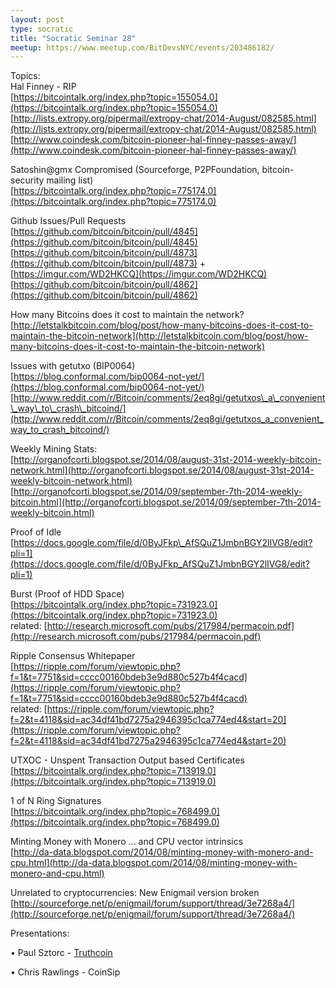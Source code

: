 ```yaml
---
layout: post
type: socratic
title: "Socratic Seminar 28"
meetup: https://www.meetup.com/BitDevsNYC/events/203486182/
---
```


Topics:  
Hal Finney - RIP  
[](https://bitcointalk.org/index.php?topic=155054.0)[https://bitcointalk.org/index.php?topic=155054.0](https://bitcointalk.org/index.php?topic=155054.0)  
[](http://lists.extropy.org/pipermail/extropy-chat/2014-August/082585.html)[http://lists.extropy.org/pipermail/extropy-chat/2014-August/082585.html](http://lists.extropy.org/pipermail/extropy-chat/2014-August/082585.html)  
[](http://www.coindesk.com/bitcoin-pioneer-hal-finney-passes-away/)[http://www.coindesk.com/bitcoin-pioneer-hal-finney-passes-away/](http://www.coindesk.com/bitcoin-pioneer-hal-finney-passes-away/)

Satoshin@gmx Compromised (Sourceforge, P2PFoundation, bitcoin-security mailing list)  
[](https://bitcointalk.org/index.php?topic=775174.0)[https://bitcointalk.org/index.php?topic=775174.0](https://bitcointalk.org/index.php?topic=775174.0)

Github Issues/Pull Requests  
[](https://github.com/bitcoin/bitcoin/pull/4845)[https://github.com/bitcoin/bitcoin/pull/4845](https://github.com/bitcoin/bitcoin/pull/4845)  
[](https://github.com/bitcoin/bitcoin/pull/4873)[https://github.com/bitcoin/bitcoin/pull/4873](https://github.com/bitcoin/bitcoin/pull/4873) + [](https://imgur.com/WD2HKCQ)[https://imgur.com/WD2HKCQ](https://imgur.com/WD2HKCQ)  
[](https://github.com/bitcoin/bitcoin/pull/4862)[https://github.com/bitcoin/bitcoin/pull/4862](https://github.com/bitcoin/bitcoin/pull/4862)

How many Bitcoins does it cost to maintain the network?  
[](http://letstalkbitcoin.com/blog/post/how-many-bitcoins-does-it-cost-to-maintain-the-bitcoin-network)[http://letstalkbitcoin.com/blog/post/how-many-bitcoins-does-it-cost-to-maintain-the-bitcoin-network](http://letstalkbitcoin.com/blog/post/how-many-bitcoins-does-it-cost-to-maintain-the-bitcoin-network)

Issues with getutxo (BIP0064)  
[](https://blog.conformal.com/bip0064-not-yet/)[https://blog.conformal.com/bip0064-not-yet/](https://blog.conformal.com/bip0064-not-yet/)  
[](http://www.reddit.com/r/Bitcoin/comments/2eq8gi/getutxos_a_convenient_way_to_crash_bitcoind/)[http://www.reddit.com/r/Bitcoin/comments/2eq8gi/getutxos\_a\_convenient\_way\_to\_crash\_bitcoind/](http://www.reddit.com/r/Bitcoin/comments/2eq8gi/getutxos_a_convenient_way_to_crash_bitcoind/)

Weekly Mining Stats:  
[](http://organofcorti.blogspot.se/2014/08/august-31st-2014-weekly-bitcoin-network.html)[http://organofcorti.blogspot.se/2014/08/august-31st-2014-weekly-bitcoin-network.html](http://organofcorti.blogspot.se/2014/08/august-31st-2014-weekly-bitcoin-network.html)  
[](http://organofcorti.blogspot.se/2014/09/september-7th-2014-weekly-bitcoin.html)[http://organofcorti.blogspot.se/2014/09/september-7th-2014-weekly-bitcoin.html](http://organofcorti.blogspot.se/2014/09/september-7th-2014-weekly-bitcoin.html)

Proof of Idle  
[](https://docs.google.com/file/d/0ByJFkp_AfSQuZ1JmbnBGY2lIVG8/edit?pli=1)[https://docs.google.com/file/d/0ByJFkp\_AfSQuZ1JmbnBGY2lIVG8/edit?pli=1](https://docs.google.com/file/d/0ByJFkp_AfSQuZ1JmbnBGY2lIVG8/edit?pli=1)

Burst (Proof of HDD Space)  
[](https://bitcointalk.org/index.php?topic=731923.0)[https://bitcointalk.org/index.php?topic=731923.0](https://bitcointalk.org/index.php?topic=731923.0)  
related: [](http://research.microsoft.com/pubs/217984/permacoin.pdf)[http://research.microsoft.com/pubs/217984/permacoin.pdf](http://research.microsoft.com/pubs/217984/permacoin.pdf)

Ripple Consensus Whitepaper  
[](https://ripple.com/forum/viewtopic.php?f=1&t=7751&sid=cccc00160bdeb3e9d880c527b4f4cacd)[https://ripple.com/forum/viewtopic.php?f=1&t=7751&sid=cccc00160bdeb3e9d880c527b4f4cacd](https://ripple.com/forum/viewtopic.php?f=1&t=7751&sid=cccc00160bdeb3e9d880c527b4f4cacd)  
related: [](https://ripple.com/forum/viewtopic.php?f=2&t=4118&sid=ac34df41bd7275a2946395c1ca774ed4&start=20)[https://ripple.com/forum/viewtopic.php?f=2&t=4118&sid=ac34df41bd7275a2946395c1ca774ed4&start=20](https://ripple.com/forum/viewtopic.php?f=2&t=4118&sid=ac34df41bd7275a2946395c1ca774ed4&start=20)

UTXOC - Unspent Transaction Output based Certificates  
[](https://bitcointalk.org/index.php?topic=713919.0)[https://bitcointalk.org/index.php?topic=713919.0](https://bitcointalk.org/index.php?topic=713919.0)

1 of N Ring Signatures  
[](https://bitcointalk.org/index.php?topic=768499.0)[https://bitcointalk.org/index.php?topic=768499.0](https://bitcointalk.org/index.php?topic=768499.0)

Minting Money with Monero ... and CPU vector intrinsics  
[](http://da-data.blogspot.com/2014/08/minting-money-with-monero-and-cpu.html)[http://da-data.blogspot.com/2014/08/minting-money-with-monero-and-cpu.html](http://da-data.blogspot.com/2014/08/minting-money-with-monero-and-cpu.html)

Unrelated to cryptocurrencies: New Enigmail version broken  
[](http://sourceforge.net/p/enigmail/forum/support/thread/3e7268a4/)[http://sourceforge.net/p/enigmail/forum/support/thread/3e7268a4/](http://sourceforge.net/p/enigmail/forum/support/thread/3e7268a4/)

Presentations:

• Paul Sztorc - [Truthcoin](https://github.com/psztorc/Truthcoin) 

• Chris Rawlings - CoinSip
